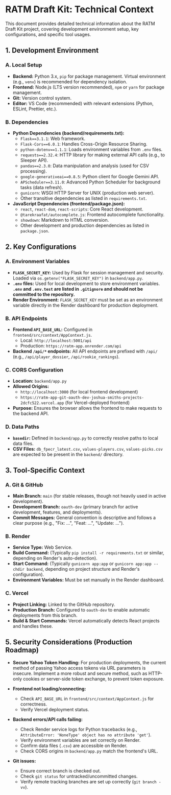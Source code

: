 # RATM Draft Kit: Technical Context

This document provides detailed technical information about the RATM Draft Kit project, covering development environment setup, key configurations, and specific tool usages.

## 1. Development Environment

### A. Local Setup
*   **Backend:** Python 3.x, `pip` for package management. Virtual environment (e.g., `venv`) is recommended for dependency isolation.
*   **Frontend:** Node.js (LTS version recommended), `npm` or `yarn` for package management.
*   **Git:** Version control system.
*   **Editor:** VS Code (recommended) with relevant extensions (Python, ESLint, Prettier, etc.).

### B. Dependencies
*   **Python Dependencies (backend/requirements.txt):**
    *   `Flask==3.1.1`: Web framework.
    *   `Flask-Cors==6.0.1`: Handles Cross-Origin Resource Sharing.
    *   `python-dotenv==1.1.1`: Loads environment variables from `.env` files.
    *   `requests==2.32.4`: HTTP library for making external API calls (e.g., to Sleeper API).
    *   `pandas==2.3.0`: Data manipulation and analysis (used for CSV processing).
    *   `google-generativeai==0.8.5`: Python client for Google Gemini API.
    *   `APScheduler==3.11.0`: Advanced Python Scheduler for background tasks (data refresh).
    *   `gunicorn`: WSGI HTTP Server for UNIX (production web server).
    *   Other transitive dependencies as listed in `requirements.txt`.
*   **JavaScript Dependencies (frontend/package.json):**
    *   `react`, `react-dom`, `react-scripts`: Core React development.
    *   `@tarekraafat/autocomplete.js`: Frontend autocomplete functionality.
    *   `showdown`: Markdown to HTML conversion.
    *   Other development and production dependencies as listed in `package.json`.

## 2. Key Configurations

### A. Environment Variables
*   **`FLASK_SECRET_KEY`:** Used by Flask for session management and security. Loaded via `os.getenv("FLASK_SECRET_KEY")` in `backend/app.py`.
*   **`.env` files:** Used for local development to store environment variables. **`.env` and `.env.test` are listed in `.gitignore` and should not be committed to the repository.**
*   **Render Environment:** `FLASK_SECRET_KEY` must be set as an environment variable directly in the Render dashboard for production deployment.

### B. API Endpoints
*   **Frontend `API_BASE_URL`:** Configured in `frontend/src/context/AppContext.js`.
    *   Local: `http://localhost:5001/api`
    *   Production: `https://ratm-app.onrender.com/api`
*   **Backend `/api/*` endpoints:** All API endpoints are prefixed with `/api/` (e.g., `/api/player_dossier`, `/api/rookie_rankings`).

### C. CORS Configuration
*   **Location:** `backend/app.py`
*   **Allowed Origins:**
    *   `http://localhost:3000` (for local frontend development)
    *   `https://ratm-app-git-oauth-dev-joshua-smiths-projects-2dcfc522.vercel.app` (for Vercel-deployed frontend)
*   **Purpose:** Ensures the browser allows the frontend to make requests to the backend API.

### D. Data Paths
*   **`basedir`:** Defined in `backend/app.py` to correctly resolve paths to local data files.
*   **CSV Files:** `db_fpecr_latest.csv`, `values-players.csv`, `values-picks.csv` are expected to be present in the `backend/` directory.

## 3. Tool-Specific Context

### A. Git & GitHub
*   **Main Branch:** `main` (for stable releases, though not heavily used in active development).
*   **Development Branch:** `oauth-dev` (primary branch for active development, features, and deployments).
*   **Commit Messages:** General convention is descriptive and follows a clear purpose (e.g., "Fix: ...", "Feat: ...", "Update: ...").

### B. Render
*   **Service Type:** Web Service.
*   **Build Command:** (Typically `pip install -r requirements.txt` or similar, depending on Render's auto-detection).
*   **Start Command:** (Typically `gunicorn app:app` or `gunicorn app:app --chdir backend`, depending on project structure and Render's configuration).
*   **Environment Variables:** Must be set manually in the Render dashboard.

### C. Vercel
*   **Project Linking:** Linked to the GitHub repository.
*   **Production Branch:** Configured to `oauth-dev` to enable automatic deployments from this branch.
*   **Build & Start Commands:** Vercel automatically detects React projects and handles these.

## 5. Security Considerations (Production Roadmap)

*   **Secure Yahoo Token Handling:** For production deployments, the current method of passing Yahoo access tokens via URL parameters is insecure. Implement a more robust and secure method, such as HTTP-only cookies or server-side token exchange, to prevent token exposure.

*   **Frontend not loading/connecting:**
    *   Check `API_BASE_URL` in `frontend/src/context/AppContext.js` for correctness.
    *   Verify Vercel deployment status.
*   **Backend errors/API calls failing:**
    *   Check Render service logs for Python tracebacks (e.g., `AttributeError: 'NoneType' object has no attribute 'get'`).
    *   Verify environment variables are set correctly on Render.
    *   Confirm data files (`.csv`) are accessible on Render.
    *   Check CORS origins in `backend/app.py` match the frontend's URL.
*   **Git issues:**
    *   Ensure correct branch is checked out.
    *   Check `git status` for untracked/uncommitted changes.
    *   Verify remote tracking branches are set up correctly (`git branch -vv`).
